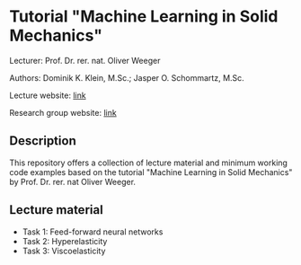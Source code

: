 # Tutorial "Machine Learning in Solid Mechanics"

Lecturer: Prof. Dr. rer. nat. Oliver Weeger

Authors: Dominik K. Klein, M.Sc.; Jasper O. Schommartz, M.Sc.



Lecture website: [link](https://www.maschinenbau.tu-darmstadt.de/cps/cps_teaching/cps_courses/cps_tutorial_mlsm/index.en.jsp)

Research group website: [link](https://www.maschinenbau.tu-darmstadt.de/cps/department_cps/index.en.jsp)

## Description

This repository offers a collection of lecture material and minimum working code examples based on the tutorial "Machine Learning in Solid Mechanics" by Prof. Dr. rer. nat Oliver Weeger.

## Lecture material

* Task 1: Feed-forward neural networks
* Task 2: Hyperelasticity
* Task 3: Viscoelasticity